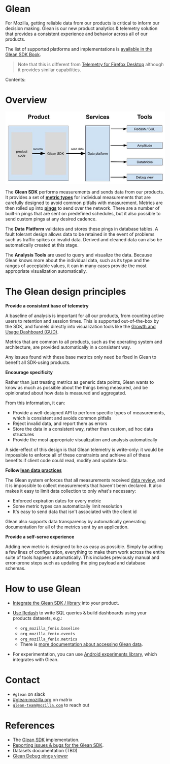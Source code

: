 # Glean

For Mozilla, getting reliable data from our products is critical to inform our decision making. Glean is our new product analytics & telemetry solution that provides a consistent experience and behavior across all of our products.

The list of supported platforms and implementations is [available in the Glean SDK Book](https://mozilla.github.io/glean/dev/core/internal/implementations.html).

> Note that this is different from [Telemetry for Firefox Desktop](https://firefox-source-docs.mozilla.org/toolkit/components/telemetry/telemetry/index.html) although it provides similar capabilities.

Contents:

<!-- toc -->

# Overview

![drawing](../../assets/Glean_overview.jpg)

The **Glean SDK** performs measurements and sends data from our products.
It provides a set of **[metric types](https://mozilla.github.io/glean/book/user/metrics)** for individual measurements that are carefully designed to avoid common pitfalls with measurement.
Metrics are then rolled up into **[pings](https://mozilla.github.io/glean/book/user/pings)** to send over the network.
There are a number of built-in pings that are sent on predefined schedules, but it also possible to send custom pings at any desired cadence.

The **Data Platform** validates and stores these pings in database tables.
A fault tolerant design allows data to be retained in the event of problems such as traffic spikes or invalid data.
Derived and cleaned data can also be automatically created at this stage.

The **Analysis Tools** are used to query and visualize the data.
Because Glean knows more about the individual data, such as its type and the ranges of acceptable values, it can in many cases provide the most appropriate visualization automatically.

<!-- TODO: Link to GLAM -->

# The Glean design principles

**Provide a consistent base of telemetry**

A baseline of analysis is important for all our products, from counting active users to retention and session times. This is supported out-of-the-box by the SDK, and funnels directly into visualization tools like the [Growth and Usage Dashboard (GUD)](https://gud.telemetry.mozilla.org/).

Metrics that are common to all products, such as the operating system and architecture, are provided automatically in a consistent way.

Any issues found with these base metrics only need be fixed in Glean to benefit all SDK-using products.

**Encourage specificity**

Rather than just treating metrics as generic data points, Glean wants to know as much as possible about the things being measured, and be opinionated about how data is measured and aggregated.

From this information, it can:

- Provide a well-designed API to perform specific types of measurements, which is consistent and avoids common pitfalls
- Reject invalid data, and report them as errors
- Store the data in a consistent way, rather than custom, ad hoc data structures
- Provide the most appropriate visualization and analysis automatically

A side-effect of this design is that Glean telemetry is write-only: it would be impossible to enforce all of these constraints and achieve all of these benefits if client code could read, modify and update data.

**Follow [lean data practices](https://leandatapractices.com/)**

The Glean system enforces that all measurements received [data review](https://wiki.mozilla.org/Firefox/Data_Collection), and it is impossible to collect measurements that haven't been declared.
It also makes it easy to limit data collection to only what's necessary:

- Enforced expiration dates for every metric
- Some metric types can automatically limit resolution
- It's easy to send data that isn't associated with the client id

Glean also supports data transparency by automatically generating documentation for all of the metrics sent by an application.

**Provide a self-serve experience**

Adding new metric is designed to be as easy as possible.
Simply by adding a few lines of configuration, everything to make them work across the entire suite of tools happens automatically.
This includes previously manual and error-prone steps such as updating the ping payload and database schemas.

# How to use Glean

- [Integrate the Glean SDK / library](https://mozilla.github.io/glean/book/user/adding-glean-to-your-project.html) into your product.
- [Use Redash](https://sql.telemetry.mozilla.org/) to write SQL queries & build dashboards using your products datasets, e.g.:

  - `org_mozilla_fenix.baseline`
  - `org_mozilla_fenix.events`
  - `org_mozilla_fenix.metrics`
  - There is [more documentation about accessing Glean data](../../cookbooks/accessing_glean_data.md).

- For experimentation, you can use [Android experiments library](https://github.com/mozilla-mobile/android-components/blob/master/components/service/experiments/README.md), which integrates with Glean.

# Contact

- `#glean` on slack
- [#glean:mozilla.org](https://chat.mozilla.org/#/room/#glean:mozilla.org) on matrix
- [`glean-team@mozilla.com`](mailto:glean-team@mozilla.com) to reach out

# References

- The [Glean SDK](https://github.com/mozilla/glean/) implementation.
- [Reporting issues & bugs for the Glean SDK](https://bugzilla.mozilla.org/enter_bug.cgi?product=Data%20Platform%20and%20Tools&component=Glean%3A%20SDK).
- Datasets documentation (TBD)
- [Glean Debug pings viewer](https://debug-ping-preview.firebaseapp.com/)
